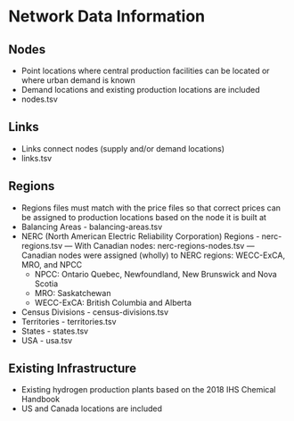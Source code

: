 # Network Data Information

## Nodes
- Point locations where central production facilities can be located or where urban demand is known
- Demand locations and existing production locations are included
- nodes.tsv

## Links
- Links connect nodes (supply and/or demand locations)
- links.tsv

## Regions 
- Regions files must match with the price files so that correct prices can be assigned to production locations based on the node it is built at
- Balancing Areas - balancing-areas.tsv
- NERC (North American Electric Reliability Corporation) Regions - nerc-regions.tsv
  — With Canadian nodes: nerc-regions-nodes.tsv
	— Canadian nodes were assigned (wholly) to NERC regions: WECC-ExCA, MRO, and NPCC
	- NPCC: Ontario Quebec, Newfoundland, New Brunswick and Nova Scotia
	- MRO: Saskatchewan
	- WECC-ExCA: British Columbia and Alberta
- Census Divisions - census-divisions.tsv
- Territories - territories.tsv
- States - states.tsv
- USA - usa.tsv

## Existing Infrastructure
- Existing hydrogen production plants based on the 2018 IHS Chemical Handbook
- US and Canada locations are included
